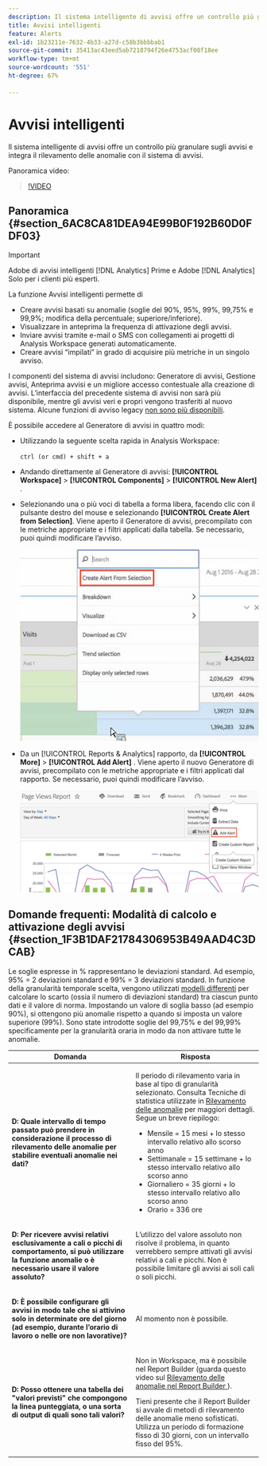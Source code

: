 ```yaml
---
description: Il sistema intelligente di avvisi offre un controllo più granulare sugli avvisi e integra il rilevamento delle anomalie con il sistema di avvisi.
title: Avvisi intelligenti
feature: Alerts
exl-id: 1b23211e-7632-4b33-a27d-c58b3bbbbab1
source-git-commit: 35413ac43eed5ab7218794f26e4753acf08f18ee
workflow-type: tm+mt
source-wordcount: '551'
ht-degree: 67%

---
```


# Avvisi intelligenti

Il sistema intelligente di avvisi offre un controllo più granulare sugli avvisi e integra il rilevamento delle anomalie con il sistema di avvisi.

Panoramica video:

>[!VIDEO](https://video.tv.adobe.com/v/25446/?quality=12)

## Panoramica {#section_6AC8CA81DEA94E99B0F192B60D0FDF03}

>[!IMPORTANT]
>
>Adobe di avvisi intelligenti [!DNL Analytics] Prime e Adobe [!DNL Analytics] Solo per i clienti più esperti.

La funzione Avvisi intelligenti permette di

* Creare avvisi basati su anomalie (soglie del 90%, 95%, 99%, 99,75% e 99,9%; modifica della percentuale; superiore/inferiore).
* Visualizzare in anteprima la frequenza di attivazione degli avvisi.
* Inviare avvisi tramite e-mail o SMS con collegamenti ai progetti di Analysis Workspace generati automaticamente.
* Creare avvisi “impilati” in grado di acquisire più metriche in un singolo avviso.

I componenti del sistema di avvisi includono: Generatore di avvisi, Gestione avvisi, Anteprima avvisi e un migliore accesso contestuale alla creazione di avvisi. L’interfaccia del precedente sistema di avvisi non sarà più disponibile, mentre gli avvisi veri e propri vengono trasferiti al nuovo sistema. Alcune funzioni di avviso legacy [non sono più disponibili](https://experienceleague.adobe.com/docs/analytics/analyze/reports-analytics/alerts.html).

È possibile accedere al Generatore di avvisi in quattro modi:

* Utilizzando la seguente scelta rapida in Analysis Workspace:

   `ctrl (or cmd) + shift + a`
* Andando direttamente al Generatore di avvisi:  **[!UICONTROL Workspace]** > **[!UICONTROL Components]** > **[!UICONTROL New Alert]** .
* Selezionando una o più voci di tabella a forma libera, facendo clic con il pulsante destro del mouse e selezionando **[!UICONTROL Create Alert from Selection]**. Viene aperto il Generatore di avvisi, precompilato con le metriche appropriate e i filtri applicati dalla tabella. Se necessario, puoi quindi modificare l’avviso.

   ![](assets/create-alert-from-selection.png)

* Da un [!UICONTROL Reports & Analytics] rapporto, da  **[!UICONTROL More]** > **[!UICONTROL Add Alert]** . Viene aperto il nuovo Generatore di avvisi, precompilato con le metriche appropriate e i filtri applicati dal rapporto. Se necessario, puoi quindi modificare l’avviso.

   ![](assets/add-alert.png)

## Domande frequenti: Modalità di calcolo e attivazione degli avvisi {#section_1F3B1DAF21784306953B49AAD4C3DCAB}

Le soglie espresse in % rappresentano le deviazioni standard. Ad esempio, 95% = 2 deviazioni standard e 99% = 3 deviazioni standard. In funzione della granularità temporale scelta, vengono utilizzati [modelli differenti](/help/analyze/analysis-workspace/virtual-analyst/c-anomaly-detection/statistics-anomaly-detection.md) per calcolare lo scarto (ossia il numero di deviazioni standard) tra ciascun punto dati e il valore di norma. Impostando un valore di soglia basso (ad esempio 90%), si ottengono più anomalie rispetto a quando si imposta un valore superiore (99%). Sono state introdotte soglie del 99,75% e del 99,99% specificamente per la granularità oraria in modo da non attivare tutte le anomalie.

<table id="table_B3AA85E1DE3543DCA34966A52E3CE4AB"> 
 <thead> 
  <tr> 
   <th colname="col1" class="entry"> Domanda </th> 
   <th colname="col2" class="entry"> Risposta </th> 
  </tr> 
 </thead>
 <tbody> 
  <tr> 
   <td colname="col1"> <p><b>D: Quale intervallo di tempo passato può prendere in considerazione il processo di rilevamento delle anomalie per stabilire eventuali anomalie nei dati?</b> </p> </td> 
   <td colname="col2"> <p>Il periodo di rilevamento varia in base al tipo di granularità selezionato. Consulta Tecniche di statistica utilizzate in <a href="/help/analyze/analysis-workspace/virtual-analyst/c-anomaly-detection/statistics-anomaly-detection.md">Rilevamento delle anomalie</a> per maggiori dettagli. Segue un breve riepilogo: </p> 
    <ul id="ul_4F8C2A41F06C498DBF5E7AE5DE803773"> 
     <li id="li_E246091A3F1E484C8444AF4052FCA784">Mensile = 15 mesi + lo stesso intervallo relativo allo scorso anno </li> 
     <li id="li_CC014FB38AE1492B9647E990C29BFB3C">Settimanale = 15 settimane + lo stesso intervallo relativo allo scorso anno </li> 
     <li id="li_2517EE2097534324BE9C1B54CD181A62">Giornaliero = 35 giorni + lo stesso intervallo relativo allo scorso anno </li> 
     <li id="li_710BC8B009354542AA4962A59A646099">Orario = 336 ore </li> 
    </ul> </td> 
  </tr> 
  <tr> 
   <td colname="col1"> <p><b>D: Per ricevere avvisi relativi esclusivamente a cali o picchi di comportamento, si può utilizzare la funzione anomalie o è necessario usare il valore assoluto?</b> </p> </td> 
   <td colname="col2"> <p>L’utilizzo del valore assoluto non risolve il problema, in quanto verrebbero sempre attivati gli avvisi relativi a cali e picchi. Non è possibile limitare gli avvisi ai soli cali o soli picchi. </p> </td> 
  </tr> 
  <tr> 
   <td colname="col1"> <p><b>D: È possibile configurare gli avvisi in modo tale che si attivino solo in determinate ore del giorno (ad esempio, durante l’orario di lavoro o nelle ore non lavorative)? </b> </p> </td> 
   <td colname="col2"> <p>Al momento non è possibile. </p> </td> 
  </tr> 
  <tr> 
   <td colname="col1"> <p><b>D: Posso ottenere una tabella dei "valori previsti" che compongono la linea punteggiata, o una sorta di output di quali sono tali valori? </b> </p> </td> 
   <td colname="col2"> <p>Non in Workspace, ma è possibile nel Report Builder (guarda questo video sul <a href="https://experienceleague.adobe.com/docs/analytics-learn/tutorials/exporting/report-builder/anomaly-detection-in-report-builder.html"  >Rilevamento delle anomalie nel Report Builder </a>). </p> <p>Tieni presente che il Report Builder si avvale di metodi di rilevamento delle anomalie meno sofisticati. Utilizza un periodo di formazione fisso di 30 giorni, con un intervallo fisso del 95%. </p> </td> 
  </tr> 
 </tbody> 
</table>
